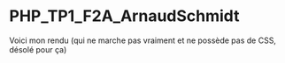 # PHP_TP1_F2A_ArnaudSchmidt
Voici mon rendu (qui ne marche pas vraiment et ne possède pas de CSS, désolé pour ça)
